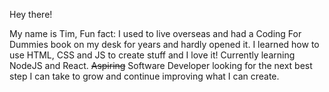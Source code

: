 Hey there! 

My name is Tim, Fun fact: I used to live overseas and had a Coding For Dummies book on my desk for years and hardly opened it. I learned how to use HTML, CSS and JS to create stuff and I love it! Currently learning NodeJS and React. <s>Aspiring</s> Software Developer looking for the next best step I can take to grow and continue improving what I can create. 

<!--
**tjohnson009/tjohnson009** is a ✨ _special_ ✨ repository because its `README.md` (this file) appears on your GitHub profile.

Here are some ideas to get you started:

- 🔭 I’m currently working on ...
- 🌱 I’m currently learning ...
- 👯 I’m looking to collaborate on ...
- 🤔 I’m looking for help with ...
- 💬 Ask me about ...
- 📫 How to reach me: ...
- 😄 Pronouns: ...
- ⚡ Fun fact: ...
-->
